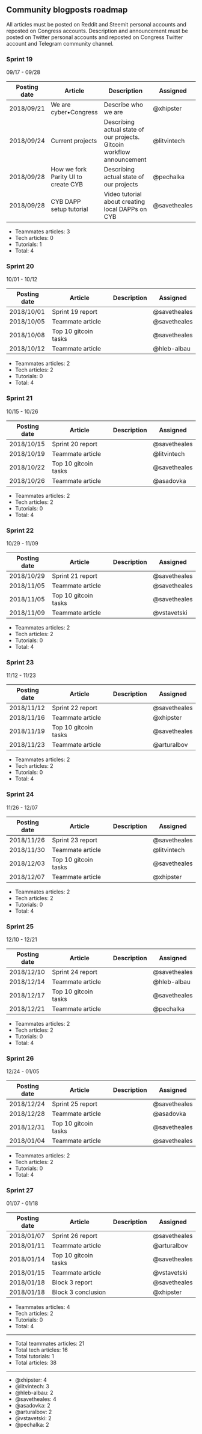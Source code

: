 ## Community blogposts roadmap

All articles must be posted on Reddit and Steemit personal accounts and reposted on Congress accounts. Description and announcement must be posted on Twitter personal accounts and reposted on Congress Twitter account and Telegram community channel.

### Sprint 19  
09/17 - 09/28

Posting date| Article                             | Description                                                            | Assigned  
----------- | ----------------------------------- | ---------------------------------------------------------------------- | ---------
2018/09/21  | We are cyber•Congress               | Describe who we are                                                    | @xhipster
2018/09/24  | Current projects                    | Describing actual state of our projects. Gitcoin workflow announcement | @litvintech
2018/09/28  | How we fork Parity UI to create CYB | Describing actual state of our projects                                | @pechalka
2018/09/28  | CYB DAPP setup tutorial             | Video tutorial about creating local DAPPs on CYB                       | @savetheales

- Teammates articles: 3
- Tech articles: 0
- Tutorials: 1
- Total: 4

### Sprint 20  
10/01 - 10/12

Posting date| Article                             | Description             | Assigned  
----------- | ----------------------------------- | ------------------------| ---------
2018/10/01  | Sprint 19 report                    |                         | @savetheales
2018/10/05  | Teammate article                    |                         | @savetheales
2018/10/08  | Top 10 gitcoin tasks                |                         | @savetheales
2018/10/12  | Teammate article                    |                         | @hleb-albau

- Teammates articles: 2
- Tech articles: 2
- Tutorials: 0
- Total: 4

### Sprint 21  
10/15 - 10/26

Posting date| Article                             | Description             | Assigned  
----------- | ----------------------------------- | ------------------------| ---------
2018/10/15  | Sprint 20 report                    |                         | @savetheales
2018/10/19  | Teammate article                    |                         | @litvintech
2018/10/22  | Top 10 gitcoin tasks                |                         | @savetheales
2018/10/26  | Teammate article                    |                         | @asadovka

- Teammates articles: 2
- Tech articles: 2
- Tutorials: 0
- Total: 4

### Sprint 22  
10/29 - 11/09

Posting date| Article                             | Description             | Assigned  
----------- | ----------------------------------- | ------------------------| ---------
2018/10/29  | Sprint 21 report                    |                         | @savetheales
2018/11/05  | Teammate article                    |                         | @savetheales
2018/11/05  | Top 10 gitcoin tasks                |                         | @savetheales
2018/11/09  | Teammate article                    |                         | @vstavetski

- Teammates articles: 2
- Tech articles: 2
- Tutorials: 0
- Total: 4

### Sprint 23  
11/12 - 11/23

Posting date| Article                             | Description             | Assigned  
----------- | ----------------------------------- | ------------------------| ---------
2018/11/12  | Sprint 22 report                    |                         | @savetheales
2018/11/16  | Teammate article                    |                         | @xhipster
2018/11/19  | Top 10 gitcoin tasks                |                         | @savetheales
2018/11/23  | Teammate article                    |                         | @arturalbov

- Teammates articles: 2
- Tech articles: 2
- Tutorials: 0
- Total: 4

### Sprint 24  
11/26 - 12/07

Posting date| Article                             | Description             | Assigned  
----------- | ----------------------------------- | ------------------------| ---------
2018/11/26  | Sprint 23 report                    |                         | @savetheales
2018/11/30  | Teammate article                    |                         | @litvintech
2018/12/03  | Top 10 gitcoin tasks                |                         | @savetheales
2018/12/07  | Teammate article                    |                         | @xhipster

- Teammates articles: 2
- Tech articles: 2
- Tutorials: 0
- Total: 4

### Sprint 25  
12/10 - 12/21

Posting date| Article                             | Description             | Assigned  
----------- | ----------------------------------- | ------------------------| ---------
2018/12/10  | Sprint 24 report                    |                         | @savetheales
2018/12/14  | Teammate article                    |                         | @hleb-albau
2018/12/17  | Top 10 gitcoin tasks                |                         | @savetheales
2018/12/21  | Teammate article                    |                         | @pechalka

- Teammates articles: 2
- Tech articles: 2
- Tutorials: 0
- Total: 4

### Sprint 26  
12/24 - 01/05

Posting date| Article                             | Description             | Assigned  
----------- | ----------------------------------- | ------------------------| ---------
2018/12/24  | Sprint 25 report                    |                         | @savetheales
2018/12/28  | Teammate article                    |                         | @asadovka
2018/12/31  | Top 10 gitcoin tasks                |                         | @savetheales
2018/01/04  | Teammate article                    |                         | @savetheales

- Teammates articles: 2
- Tech articles: 2
- Tutorials: 0
- Total: 4

### Sprint 27  
01/07 - 01/18

Posting date| Article                             | Description             | Assigned  
----------- | ----------------------------------- | ------------------------| ---------
2018/01/07  | Sprint 26 report                    |                         | @savetheales
2018/01/11  | Teammate article                    |                         | @arturalbov
2018/01/14  | Top 10 gitcoin tasks                |                         | @savetheales
2018/01/15  | Teammate article                    |                         | @vstavetski
2018/01/18  | Block 3 report                      |                         | @savetheales
2018/01/18  | Block 3 conclusion                  |                         | @xhipster

- Teammates articles: 4
- Tech articles: 2
- Tutorials: 0
- Total: 4
***
- Total teammates articles: 21
- Total tech articles: 16
- Total tutorials: 1
- Total articles: 38
***
- @xhipster: 4
- @litvintech: 3
- @hleb-albau: 2
- @savetheales: 4
- @asadovka: 2
- @arturalbov: 2
- @vstavetski: 2
- @pechalka: 2
